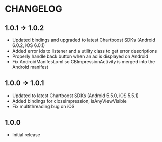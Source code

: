 # CHANGELOG

## 1.0.1 -> 1.0.2
* Updated bindings and upgraded to latest Chartboost SDKs (Android 6.0.2, iOS 6.0.1)
* Added error ids to listener and a utility class to get error descriptions
* Properly handle back button when an ad is displayed on Android
* Fix AndroidManifest.xml so CBImpressionActivity is merged into the Android manifest

## 1.0.0 -> 1.0.1
* Updated to latest Chartboost SDKs (Android 5.5.0, iOS 5.5.1)
* Added bindings for closeImpression, isAnyViewVisible
* Fix multithreading bug on iOS

## 1.0.0
* Initial release